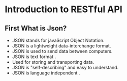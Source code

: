 #  Introduction to RESTful API

## First What is Json?
- JSON stands for javaScript Object Notation.
- JSON is a lightweight data-interchange format.
- JSON is used to send data between computers.
- JSON is text format .
- Used for storing and transporting data.
- JSON is "self-describing" and easy to understand.
- JSON is language independent .
